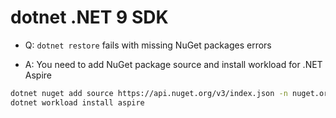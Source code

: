 # dotnet .NET 9 SDK

- Q: `dotnet restore` fails with missing NuGet packages errors

- A: You need to add NuGet package source and install workload for .NET Aspire

```bash
dotnet nuget add source https://api.nuget.org/v3/index.json -n nuget.org
dotnet workload install aspire
```